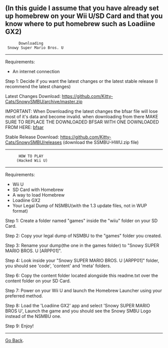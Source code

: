 
(In this guide I assume that you have already set up homebrew on your Wii U/SD Card and that you know where to put homebrew such as Loadiine GX2)
---------------------------------
          Downloading
     Snowy Super Mario Bros. U
---------------------------------

Requirements:
- An internet connection

Step 1: Decide if you want the latest changes or the latest stable release (I recommend the latest changes)

Latest Changes Download: https://github.com/Kitty-Cats/SnowySMBU/archive/master.zip

IMPORTANT: When Downloading the latest changes the bfsar file will lose most of it's data and become invalid. when downloading from there MAKE SURE TO REPLACE THE DOWNLOADED BFSAR WITH ONE DOWNLOADED FROM HERE: [bfsar](https://github.com/Kitty-Cats/SnowySMBU/raw/master/content/CAFE/cafe_redpro_sound.bfsar)


Stable Release Download: https://github.com/Kitty-Cats/SnowySMBU/releases (download the SSMBU-HWU.zip file)

---------------------------------
          HOW TO PLAY
         (Hacked Wii U)
---------------------------------

Requirements:
- Wii U
- SD Card with Homebrew
- A way to load Homebrew
- Loadiine GX2
- Your Legal Dump of NSMBU(with the 1.3 update files, not in WUP format)

Step 1: Create a folder named "games" inside the "wiiu" folder on your SD Card.

Step 2: Copy your legal dump of NSMBU to the "games" folder you created.

Step 3: Rename your dump(the one in the games folder) to "Snowy SUPER MARIO BROS. U [ARPP01]".

Step 4: Look inside your "Snowy SUPER MARIO BROS. U [ARPP01]" folder, you should see 'code', 'content' and 'meta' folders.

Step 6: Copy the content folder located alongside this readme.txt over the content folder on your SD Card.

Step 7: Power on your Wii U and launch the Homebrew Launcher using your preferred method.

Step 8: Load the 'Loadiine GX2' app and select 'Snowy SUPER MARIO BROS U', Launch the game and you should see the Snowy SMBU Logo instead of the NSMBU one.

Step 9: Enjoy!

-----------------------------------------------------

[Go Back](https://github.com/Kitty-Cats/SnowySMBU/).


